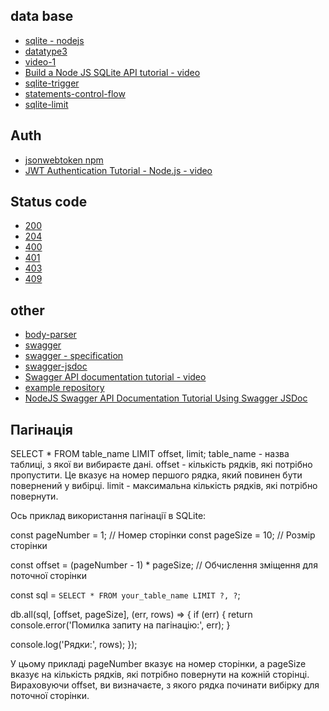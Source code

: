 ## data base

- [sqlite - nodejs](https://www.sqlitetutorial.net/sqlite-nodejs/connect/)
- [datatype3](https://www.sqlite.org/datatype3.html)
- [video-1](https://www.youtube.com/watch?v=ZRYn6tgnEgM&ab_channel=ByteMyke)
- [Build a Node JS SQLite API tutorial - video](https://www.youtube.com/watch?v=mnH_1YGR2PM&ab_channel=ByteMyke)
- [sqlite-trigger](https://www.sqlitetutorial.net/sqlite-trigger/)
- [statements-control-flow](https://www.sqlitetutorial.net/sqlite-nodejs/statements-control-flow/)
- [sqlite-limit](https://www.sqlitetutorial.net/sqlite-limit/)

## Auth

- [jsonwebtoken npm](https://www.npmjs.com/package/jsonwebtoken)
- [JWT Authentication Tutorial - Node.js - video](https://www.youtube.com/watch?v=mbsmsi7l3r4&t=828&ab_channel=WebDevSimplified)

## Status code

- [200](https://www.akto.io/academy/200-status-code)
- [204](https://www.akto.io/academy/204-status-code)
- [400](https://developer.mozilla.org/en-US/docs/Web/HTTP/Status/400)
- [401](https://developer.mozilla.org/en-US/docs/Web/HTTP/Status/401)
- [403](https://developer.mozilla.org/en-US/docs/Web/HTTP/Status/403)
- [409](https://www.webfx.com/web-development/glossary/http-status-codes/what-is-a-409-status-code/)

## other

- [body-parser](https://www.npmjs.com/package/body-parser)
- [swagger](https://www.npmjs.com/package/swagger-ui-express)
- [swagger - specification](https://swagger.io/docs/specification/components/)
- [swagger-jsdoc](https://github.com/Surnet/swagger-jsdoc?tab=readme-ov-file)
- [Swagger API documentation tutorial - video](https://www.youtube.com/watch?v=dhMlXoTD3mQ&ab_channel=SkillsWithArif)
- [example repository](https://github.com/developerarif55/sequlize-ORM/blob/dev/routes/book.js)
- [NodeJS Swagger API Documentation Tutorial Using Swagger JSDoc](https://www.youtube.com/watch?v=S8kmHtQeflo&ab_channel=MaksimIvanov)

## Пагінація

SELECT \* FROM table_name LIMIT offset, limit;
table_name - назва таблиці, з якої ви вибираєте дані.
offset - кількість рядків, які потрібно пропустити. Це вказує на номер першого рядка, який повинен бути повернений у вибірці.
limit - максимальна кількість рядків, які потрібно повернути.

Ось приклад використання пагінації в SQLite:

const pageNumber = 1; // Номер сторінки
const pageSize = 10; // Розмір сторінки

const offset = (pageNumber - 1) \* pageSize; // Обчислення зміщення для поточної сторінки

const sql = `SELECT * FROM your_table_name LIMIT ?, ?`;

db.all(sql, [offset, pageSize], (err, rows) => {
if (err) {
return console.error('Помилка запиту на пагінацію:', err);
}

console.log('Рядки:', rows);
});

У цьому прикладі pageNumber вказує на номер сторінки, а pageSize вказує на кількість рядків, які потрібно повернути на кожній сторінці. Вираховуючи offset, ви визначаєте, з якого рядка починати вибірку для поточної сторінки.

